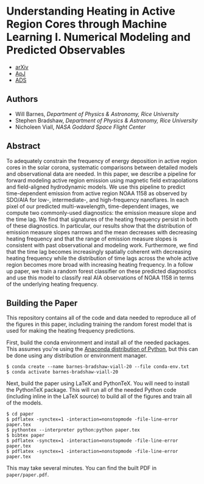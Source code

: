 # Understanding Heating in Active Region Cores through Machine Learning I. Numerical Modeling and Predicted Observables

- [arXiv](https://arxiv.org/abs/1906.03350)
- [ApJ](https://iopscience.iop.org/article/10.3847/1538-4357/ab290c)
- [ADS](https://ui.adsabs.harvard.edu/abs/2019ApJ...880...56B)

## Authors

* Will Barnes, *Department of Physics & Astronomy, Rice University*
* Stephen Bradshaw, *Department of Physics & Astronomy, Rice University*
* Nicholeen Viall, *NASA Goddard Space Flight Center*

## Abstract

To adequately constrain the frequency of energy deposition in active region cores in the solar corona, systematic comparisons between detailed models and observational data are needed. In this paper, we describe a pipeline for forward modeling active region emission using magnetic field extrapolations and field-aligned hydrodynamic models. We use this pipeline to predict time-dependent emission from active region NOAA 1158 as observed by SDO/AIA for low-, intermediate-, and high-frequency nanoflares. In each pixel of our predicted multi-wavelength, time-dependent images, we compute two commonly-used diagnostics: the emission measure slope and the time lag. We find that signatures of the heating frequency persist in both of these diagnostics. In particular, our results show that the distribution of emission measure slopes narrows and the mean decreases with decreasing heating frequency and that the range of emission measure slopes is consistent with past observational and modeling work. Furthermore, we find that the time lag becomes increasingly spatially coherent with decreasing heating frequency while the distribution of time lags across the whole active region becomes more broad with increasing heating frequency. In a follow up paper, we train a random forest classifier on these predicted diagnostics and use this model to classify real AIA observations of NOAA 1158 in terms of the underlying heating frequency.

## Building the Paper

This repository contains all of the code and data needed to reproduce all of the figures in this paper, including training the random forest model that is used for making the heating frequency predictions.

First, build the conda environment and install all of the needed packages. This assumes you're using the [Anaconda distribution of Python](https://www.anaconda.com/products/individual), but this can be done using any distribution or environment manager.

```shell
$ conda create --name barnes-bradshaw-viall-20 --file conda-env.txt
$ conda activate barnes-bradshaw-viall-20
```

Next, build the paper using LaTeX and PythonTeX. You will need to install the PythonTeX package. This will run all of the needed Python code (including inline in the LaTeX source) to build all of the figures and train all of the models.

```shell
$ cd paper
$ pdflatex -synctex=1 -interaction=nonstopmode -file-line-error paper.tex
$ pythontex --interpreter python:python paper.tex
$ bibtex paper
$ pdflatex -synctex=1 -interaction=nonstopmode -file-line-error paper.tex
$ pdflatex -synctex=1 -interaction=nonstopmode -file-line-error paper.tex
```

This may take several minutes. You can find the built PDF in `paper/paper.pdf`.